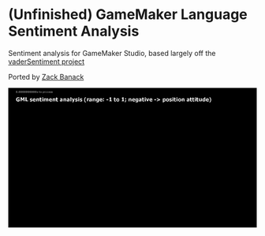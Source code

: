 # (Unfinished) GameMaker Language Sentiment Analysis
Sentiment analysis for GameMaker Studio, based largely off the [vaderSentiment project](https://github.com/vaderSentiment/vaderSentiment-js)

Ported by [Zack Banack](https://www.zackbanack.com)

![.gif of GameMaker Language Sentiment Analysis in action](https://raw.githubusercontent.com/zbanack/GameMaker-Language-Sentiment-Analysis/master/demo/sent2.gif)
